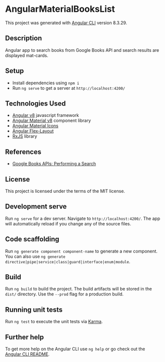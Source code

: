 # AngularMaterialBooksList

This project was generated with [Angular CLI](https://github.com/angular/angular-cli) version 8.3.29.

## Description

Angular app to search books from Google Books API and search results are displayed  mat-cards.

## Setup

* Install dependencies using `npm i`
* Run `ng serve` to get a server at `http://localhost:4200/`

## Technologies Used

* [Angular v8](https://angular.io/) javascript framework
* [Angular Material v8](https://material.angular.io/) component library
* [Angular Material Icons](https://material.io/resources/icons/?style=baseline)
* [Angular Flex-Layout](https://github.com/angular/flex-layout)
* [RxJS](https://angular.io/guide/rx-library) library

## References

* [Google Books APIs: Performing a Search](https://developers.google.com/books/docs/v1/using)

## License

This project is licensed under the terms of the MIT license.

## Development serve

Run `ng serve` for a dev server. Navigate to `http://localhost:4200/`. The app will automatically reload if you change any of the source files.

## Code scaffolding

Run `ng generate component component-name` to generate a new component. You can also use `ng generate directive|pipe|service|class|guard|interface|enum|module`.

## Build

Run `ng build` to build the project. The build artifacts will be stored in the `dist/` directory. Use the `--prod` flag for a production build.

## Running unit tests

Run `ng test` to execute the unit tests via [Karma](https://karma-runner.github.io).

## Further help

To get more help on the Angular CLI use `ng help` or go check out the [Angular CLI README](https://github.com/angular/angular-cli/blob/master/README.md).
